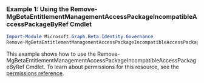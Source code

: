 ### Example 1: Using the Remove-MgBetaEntitlementManagementAccessPackageIncompatibleAccessPackageByRef Cmdlet
```powershell
Import-Module Microsoft.Graph.Beta.Identity.Governance
Remove-MgBetaEntitlementManagementAccessPackageIncompatibleAccessPackageByRef -AccessPackageId $accessPackageId -AccessPackageId1 $accessPackageId1
```
This example shows how to use the Remove-MgBetaEntitlementManagementAccessPackageIncompatibleAccessPackageByRef Cmdlet.
To learn about permissions for this resource, see the [permissions reference](/graph/permissions-reference).
